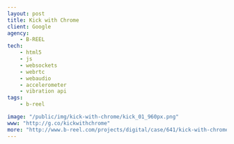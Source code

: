 ```yaml
---
layout: post
title: Kick with Chrome
client: Google
agency:
    - B-REEL
tech:
    - html5
    - js
    - websockets
    - webrtc
    - webaudio
    - accelerometer
    - vibration api
tags:
    - b-reel  

image: "/public/img/kick-with-chrome/kick_01_960px.png"
www: "http://g.co/kickwithchrome"
more: "http://www.b-reel.com/projects/digital/case/641/kick-with-chrome/"
---
```

